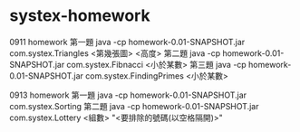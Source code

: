 # systex-homework

0911 homework
第一題
java -cp homework-0.01-SNAPSHOT.jar com.systex.Triangles <第幾張圖> <高度>
第二題
java -cp homework-0.01-SNAPSHOT.jar com.systex.Fibnacci <小於某數>
第三題
java -cp homework-0.01-SNAPSHOT.jar com.systex.FindingPrimes <小於某數>

0913 homework
第一題
java -cp homework-0.01-SNAPSHOT.jar com.systex.Sorting
第二題
java -cp homework-0.01-SNAPSHOT.jar com.systex.Lottery <組數> "<要排除的號碼(以空格隔開)>"
